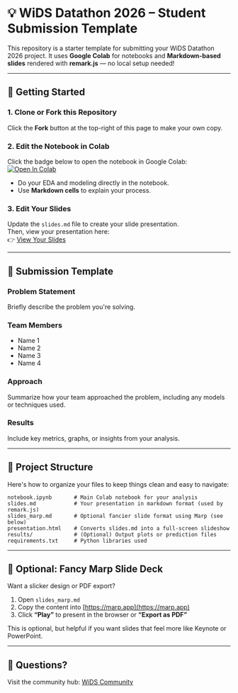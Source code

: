 # 💡 WiDS Datathon 2026 – Student Submission Template

This repository is a starter template for submitting your WiDS Datathon 2026 project. It uses **Google Colab** for notebooks and **Markdown-based slides** rendered with **remark.js** — no local setup needed!

---

## 🚀 Getting Started

### 1. Clone or Fork this Repository
Click the **Fork** button at the top-right of this page to make your own copy.

### 2. Edit the Notebook in Colab  
Click the badge below to open the notebook in Google Colab:  
[![Open In Colab](https://colab.research.google.com/assets/colab-badge.svg)](https://colab.research.google.com/github/Angela-Lombard/wids-datathon-template/blob/main/notebook.ipynb)

- Do your EDA and modeling directly in the notebook.
- Use **Markdown cells** to explain your process.

### 3. Edit Your Slides  
Update the `slides.md` file to create your slide presentation.  
Then, view your presentation here:  
👉 [View Your Slides](https://angela-lombard.github.io/wids-datathon-template/presentation.html)

---

## 📝 Submission Template

### Problem Statement
Briefly describe the problem you're solving.

### Team Members
- Name 1
- Name 2
- Name 3
- Name 4

### Approach
Summarize how your team approached the problem, including any models or techniques used.

### Results
Include key metrics, graphs, or insights from your analysis.

---

## 📁 Project Structure
Here's how to organize your files to keep things clean and easy to navigate:

```
notebook.ipynb       # Main Colab notebook for your analysis
slides.md            # Your presentation in markdown format (used by remark.js)
slides_marp.md       # Optional fancier slide format using Marp (see below)
presentation.html    # Converts slides.md into a full-screen slideshow
results/             # (Optional) Output plots or prediction files
requirements.txt     # Python libraries used
```
---

## 🎨 Optional: Fancy Marp Slide Deck

Want a slicker design or PDF export?

1. Open `slides_marp.md`
2. Copy the content into [https://marp.app](https://marp.app)
3. Click **“Play”** to present in the browser or **“Export as PDF”**

This is optional, but helpful if you want slides that feel more like Keynote or PowerPoint.

---

## 💬 Questions?

Visit the community hub: [WiDS Community](https://community.widsworldwide.org)
